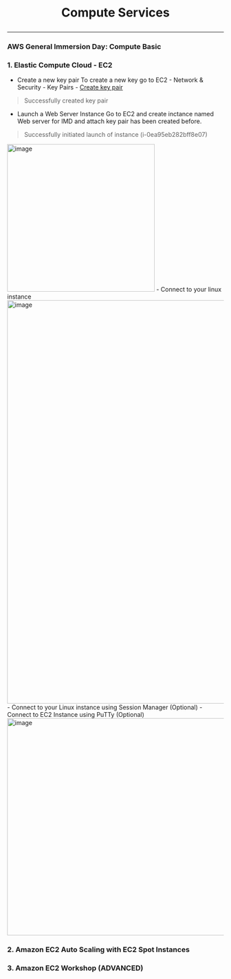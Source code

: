# <p align=center>Compute Services</p>   
***  
### AWS General Immersion Day: Compute Basic
  ### 1. Elastic Compute Cloud - EC2 
  - Create a new key pair
  To create a new key go to EC2 - Network & Security - Key Pairs - [Create key pair](https://ap-northeast-2.console.aws.amazon.com/ec2/home?region=ap-northeast-2#CreateKeyPair:)  
  > Successfully created key pair
  - Launch a Web Server Instance
  Go to EC2 and create inctance named Web server for IMD and attach key pair has been created before.
  > Successfully initiated launch of instance (i-0ea95eb282bff8e07)
  <img width="343" alt="image" src="https://user-images.githubusercontent.com/61629889/233382733-c15873db-a581-4d0d-bde9-a69b5ea065de.png">
  - Connect to your linux instance
  <img width="938" alt="image" src="https://user-images.githubusercontent.com/61629889/233378845-831268d7-6ebf-4b01-bd56-259a26ba2e20.png">
  - Connect to your Linux instance using Session Manager (Optional)  
  - Connect to EC2 Instance using PuTTy (Optional)  
  <img width="505" alt="image" src="https://user-images.githubusercontent.com/61629889/233379748-d90057dc-1dd8-4213-85aa-82dd4fde4580.png">

### 2. Amazon EC2 Auto Scaling with EC2 Spot Instances


### 3. Amazon EC2 Workshop (ADVANCED)
